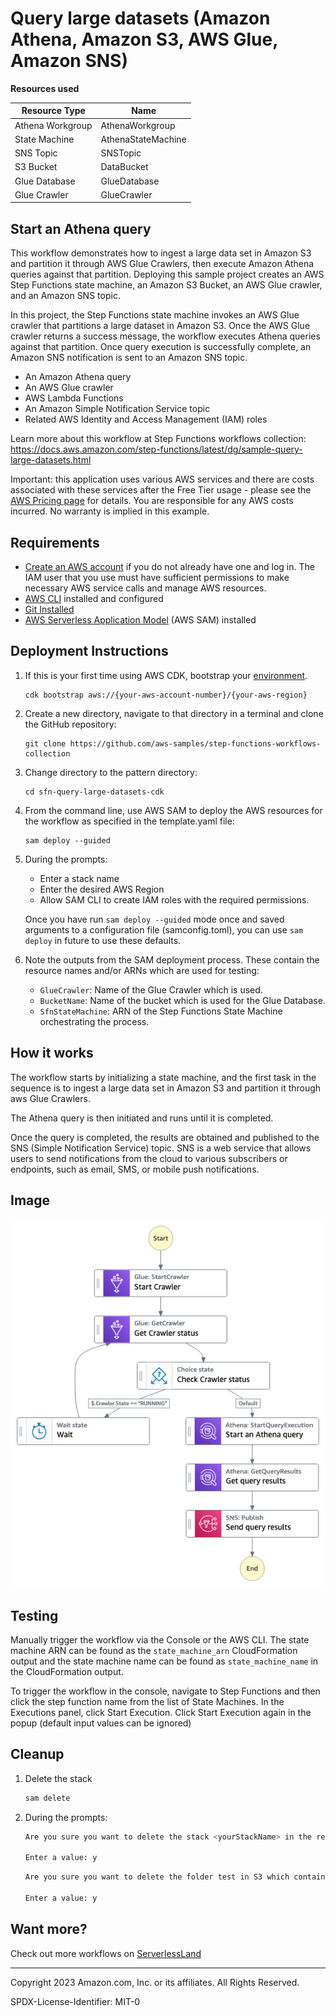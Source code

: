 # Query large datasets (Amazon Athena, Amazon S3, AWS Glue, Amazon SNS)

**Resources used**  

| Resource Type | Name    |
|------------------|--------------------|
| Athena Workgroup | AthenaWorkgroup    |
| State Machine    | AthenaStateMachine |
| SNS Topic        | SNSTopic           |
| S3 Bucket        | DataBucket         |
| Glue Database    | GlueDatabase       |
| Glue Crawler     | GlueCrawler        |  
  
## Start an Athena query

This workflow demonstrates how to ingest a large data set in Amazon S3 and partition it through AWS Glue Crawlers, then execute Amazon Athena queries against that partition. Deploying this sample project creates an AWS Step Functions state machine, an Amazon S3 Bucket, an AWS Glue crawler, and an Amazon SNS topic.

In this project, the Step Functions state machine invokes an AWS Glue crawler that partitions a large dataset in Amazon S3. Once the AWS Glue crawler returns a success message, the workflow executes Athena queries against that partition. Once query execution is successfully complete, an Amazon SNS notification is sent to an Amazon SNS topic.

* An Amazon Athena query
* An AWS Glue crawler
* AWS Lambda Functions
* An Amazon Simple Notification Service topic
* Related AWS Identity and Access Management (IAM) roles

Learn more about this workflow at Step Functions workflows collection: https://docs.aws.amazon.com/step-functions/latest/dg/sample-query-large-datasets.html

Important: this application uses various AWS services and there are costs associated with these services after the Free Tier usage - please see the [AWS Pricing page](https://aws.amazon.com/pricing/) for details. You are responsible for any AWS costs incurred. No warranty is implied in this example.

## Requirements

* [Create an AWS account](https://portal.aws.amazon.com/gp/aws/developer/registration/index.html) if you do not already have one and log in. The IAM user that you use must have sufficient permissions to make necessary AWS service calls and manage AWS resources.
* [AWS CLI](https://docs.aws.amazon.com/cli/latest/userguide/install-cliv2.html) installed and configured
* [Git Installed](https://git-scm.com/book/en/v2/Getting-Started-Installing-Git)
* [AWS Serverless Application Model](https://docs.aws.amazon.com/serverless-application-model/latest/developerguide/serverless-sam-cli-install.html) (AWS SAM) installed

## Deployment Instructions

1. If this is your first time using AWS CDK, bootstrap your [environment](https://docs.aws.amazon.com/cdk/v2/guide/getting_started.html#getting_started_bootstrap).
    ```
    cdk bootstrap aws://{your-aws-account-number}/{your-aws-region}
    ```

2. Create a new directory, navigate to that directory in a terminal and clone the GitHub repository:
    ``` 
    git clone https://github.com/aws-samples/step-functions-workflows-collection
    ```
3. Change directory to the pattern directory:
    ```
    cd sfn-query-large-datasets-cdk
    ```
4. From the command line, use AWS SAM to deploy the AWS resources for the workflow as specified in the template.yaml file:
    ```
    sam deploy --guided
    ```
5. During the prompts:
    * Enter a stack name
    * Enter the desired AWS Region
    * Allow SAM CLI to create IAM roles with the required permissions.

    Once you have run `sam deploy --guided` mode once and saved arguments to a configuration file (samconfig.toml), you can use `sam deploy` in future to use these defaults.

6. Note the outputs from the SAM deployment process. These contain the resource names and/or ARNs which are used for testing:

    * ```GlueCrawler```: Name of the Glue Crawler which is used.
    * ```BucketName```: Name of the bucket which is used for the Glue Database.
    * ```SfnStateMachine```:  ARN of the Step Functions State Machine orchestrating the process.

## How it works

The workflow starts by initializing a state machine, and the first task in the sequence is to ingest a large data set in Amazon S3 and partition it through aws Glue Crawlers.

The Athena query is then initiated and runs until it is completed.

Once the query is completed, the results are obtained and published to the SNS (Simple Notification Service) topic. SNS is a web service that allows users to send notifications from the cloud to various subscribers or endpoints, such as email, SMS, or mobile push notifications.

## Image

![image](./resources/query-large-datasets.png)

## Testing


Manually trigger the workflow via the Console or the AWS CLI.  The state machine ARN can be found as the ```state_machine_arn``` CloudFormation output and the state machine name can be found as ```state_machine_name``` in the CloudFormation output.

To trigger the workflow in the console, navigate to Step Functions and then click the step function name from the list of State Machines.  In the Executions panel, click Start Execution.  Click Start Execution again in the popup (default input values can be ignored)

## Cleanup
 
1. Delete the stack
    ```bash
    sam delete
    ```
2. During the prompts:
    ```bash
    Are you sure you want to delete the stack <yourStackName> in the region <yourRegion> ?

    Enter a value: y
    ```
    ```bash
    Are you sure you want to delete the folder test in S3 which contains the artifacts? ?

    Enter a value: y
    ```

## Want more?

Check out more workflows on [ServerlessLand](https://serverlessland.com/workflows)
  
----

Copyright 2023 Amazon.com, Inc. or its affiliates. All Rights Reserved.

SPDX-License-Identifier: MIT-0